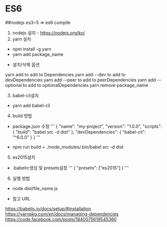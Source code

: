 # ES6

##nodejs es3~5 => es6 compile
1. nodejs 설치 - https://nodejs.org/ko/
2. yarn 설치
 - npm install -g yarn
 - yarn add package_name

 * 설치/삭제 옵션

 yarn add to add to Dependencies
 yarn add --dev to add to devDependencies
 yarn add --peer to add to peerDependencies
 yarn add --optional to add to optionalDependencies
 yarn remove package_name

3. babel-cli설치
 - yarn add babel-cli

4. build 방법
 - package.json 수정
'''
    {
       "name": "my-project",
       "version": "1.0.0",
       "scripts": {
           "build": "babel src -d dist"
        },
        "devDependencies": {
            "babel-cli": "^6.0.0"
        }
    }
'''

 - npm run build
   = ./node_modules/.bin/babel src -d dist

5. es2015설치

 - .babelrc생성 및 presets설정
'''
    {
        "presets": ["es2015"]
    }
'''

6. 실행 방법
 - node dist/file_name.js

* 참고 URL

https://babeljs.io/docs/setup/#installation
https://yarnpkg.com/en/docs/managing-dependencies
https://code.facebook.com/posts/1840075619545360


